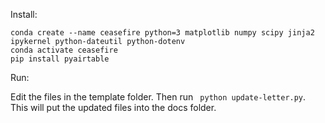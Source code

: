 Install:

```
conda create --name ceasefire python=3 matplotlib numpy scipy jinja2 ipykernel python-dateutil python-dotenv
conda activate ceasefire
pip install pyairtable
```
Run:

Edit the files in the template folder. Then run ``` python update-letter.py```. This will put the updated files into the docs folder. 